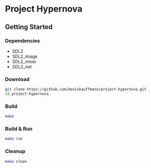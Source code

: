 # Project Hypernova

## Getting Started

### Dependencies

- SDL2
- SDL2_image
- SDL2_mixer
- SDL2_net

### Download

```sh
git clone https://github.com/daviskauffmann/project-hypernova.git
cd project-hypernova
```

### Build

```sh
make
```

### Build & Run

```sh
make run
```

### Cleanup

```sh
make clean
```
